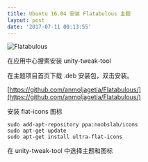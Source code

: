 ```yaml
---
title: Ubuntu 16.04 安装 Flatabulous 主题
layout: post
date: '2017-07-11 00:13:55'
---
```


![Flatabulous](https://i.imgur.com/80qCZGQ.png)

在应用中心搜索安装 unity-tweak-tool

在主题项目首页下载 .deb 安装包，双击安装。

[https://github.com/anmoljagetia/Flatabulous/](https://github.com/anmoljagetia/Flatabulous/)

安装 flat-icons 图标

```
sudo add-apt-repository ppa:noobslab/icons  
sudo apt-get update  
sudo apt-get install ultra-flat-icons  
```

在 unity-tweak-tool 中选择主题和图标